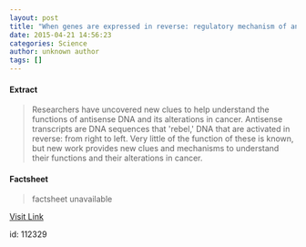 ```yaml
---
layout: post
title: "When genes are expressed in reverse: regulatory mechanism of antisense DNA discovered"
date: 2015-04-21 14:56:23
categories: Science
author: unknown author
tags: []
---
```



#### Extract
>Researchers have uncovered new clues to help understand the functions of antisense DNA and its alterations in cancer. Antisense transcripts are DNA sequences that 'rebel,' DNA that are activated in reverse: from right to left. Very little of the function of these is known, but new work provides new clues and mechanisms to understand their functions and their alterations in cancer.

#### Factsheet
>factsheet unavailable

[Visit Link](http://feeds.sciencedaily.com/~r/sciencedaily/~3/ChUU2-IfUow/150421105623.htm)

id:  112329
